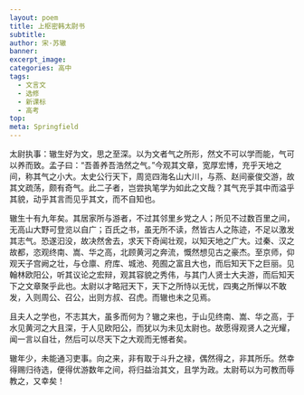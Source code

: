 ```yaml
---
layout: poem
title: 上枢密韩太尉书
subtitle: 
author: 宋·苏辙
banner: 
excerpt_image: 
categories: 高中
tags:
  - 文言文
  - 选修
  - 新课标
  - 高考
top: 
meta: Springfield
---
```




太尉执事：辙生好为文，思之至深。以为文者气之所形，然文不可以学而能，气可以养而致。孟子曰：“吾善养吾浩然之气。”今观其文章，宽厚宏博，充乎天地之间，称其气之小大。太史公行天下，周览四海名山大川，与燕、赵间豪俊交游，故其文疏荡，颇有奇气。此二子者，岂尝执笔学为如此之文哉？其气充乎其中而溢乎其貌，动乎其言而见乎其文，而不自知也。

辙生十有九年矣。其居家所与游者，不过其邻里乡党之人；所见不过数百里之间，无高山大野可登览以自广；百氏之书，虽无所不读，然皆古人之陈迹，不足以激发其志气。恐遂汩没，故决然舍去，求天下奇闻壮观，以知天地之广大。过秦、汉之故都，恣观终南、嵩、华之高，北顾黄河之奔流，慨然想见古之豪杰。至京师，仰观天子宫阙之壮，与仓廪、府库、城池、苑囿之富且大也，而后知天下之巨丽。见翰林欧阳公，听其议论之宏辩，观其容貌之秀伟，与其门人贤士大夫游，而后知天下之文章聚乎此也。太尉以才略冠天下，天下之所恃以无忧，四夷之所惮以不敢发，入则周公、召公，出则方叔、召虎。而辙也未之见焉。

且夫人之学也，不志其大，虽多而何为？辙之来也，于山见终南、嵩、华之高，于水见黄河之大且深，于人见欧阳公，而犹以为未见太尉也。故愿得观贤人之光耀，闻一言以自壮，然后可以尽天下之大观而无憾者矣。

辙年少，未能通习吏事。向之来，非有取于斗升之禄，偶然得之，非其所乐。然幸得赐归待选，便得优游数年之间，将归益治其文，且学为政。太尉苟以为可教而辱教之，又幸矣！